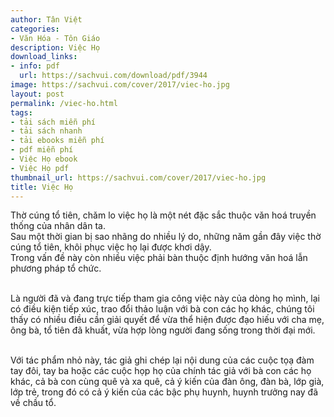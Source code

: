 ```yaml
---
author: Tân Việt
categories:
- Văn Hóa - Tôn Giáo
description: Việc Họ
download_links:
- info: pdf
  url: https://sachvui.com/download/pdf/3944
image: https://sachvui.com/cover/2017/viec-ho.jpg
layout: post
permalink: /viec-ho.html
tags:
- tải sách miễn phí
- tải sách nhanh
- tải ebooks miễn phí
- pdf miễn phí
- Việc Họ ebook
- Việc Họ pdf
thumbnail_url: https://sachvui.com/cover/2017/viec-ho.jpg
title: Việc Họ
---
```


 <div class="item-desc text-justify"> <p>Thờ cúng tổ tiên, chǎm lo việc họ là một nét đặc sắc thuộc vǎn hoá truyền thống của nhân dân ta.<br>Sau một thời gian bị sao nhãng do nhiều lý do, những nǎm gần đây việc thờ cúng tổ tiên, khôi phục việc họ lại được khơi dậy.<br>Trong vấn đề này còn nhiều việc phải bàn thuộc định hướng vǎn hoá lẫn phương pháp tổ chức.</p><p><br>Là người đã và đang trực tiếp tham gia công việc này của dòng họ mình, lại có điều kiện tiếp xúc, trao đổi thảo luận với bà con các họ khác, chúng tôi thấy có nhiều điều cần giải quyết để vừa thể hiện được đạo hiếu với cha mẹ, ông bà, tổ tiên đã khuất, vừa hợp lòng người đang sống trong thời đại mới.</p><p><br>Với tác phẩm nhỏ này, tác giả ghi chép lại nội dung của các cuộc tọạ đàm tay đôi, tay ba hoặc các cuộc họp họ của chính tác giả với bà con các họ khác, cả bà con cùng quê và xa quê, cả ý kiến của đàn ông, đàn bà, lớp già, lớp trẻ, trong đó có cả ý kiến của các bậc phụ huynh, huynh trưởng nay đã về chầu tổ.</p> </div>